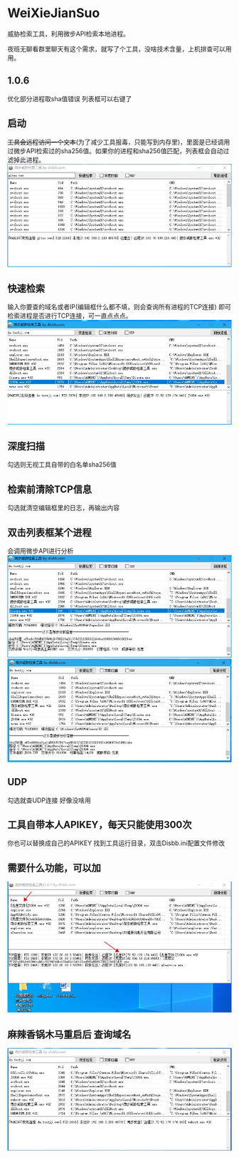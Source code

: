 # WeiXieJianSuo
威胁检索工具，利用微步API检索本地进程。

夜班无聊看群里聊天有这个需求，就写了个工具，没啥技术含量，上机排查可以用用。
## 1.0.6
优化部分进程取sha值错误
列表框可以右键了

## 启动
<del>工具会远程访问一个文本</del>(为了减少工具报毒，只能写到内存里)，里面是已经调用过微步API检索过的sha256值。如果你的进程和sha256值匹配，列表框会自动过滤掉此进程。
![image-1](https://raw.githubusercontent.com/D1sbb/WeiXieJianSuo/main/assets/1.jpg)
## 快速检索
输入你要查的域名或者IP(编辑框什么都不填，则会查询所有进程的TCP连接)
即可检索进程是否进行TCP连接，可一直点点点。
![image-2](https://raw.githubusercontent.com/D1sbb/WeiXieJianSuo/main/assets/2.jpg)
## 深度扫描
勾选则无视工具自带的白名单sha256值
## 检索前清除TCP信息
勾选就清空编辑框里的日志，再输出内容

## 双击列表框某个进程
会调用微步API进行分析
![image-3](https://raw.githubusercontent.com/D1sbb/WeiXieJianSuo/main/assets/3.jpg)
![image-4](https://raw.githubusercontent.com/D1sbb/WeiXieJianSuo/main/assets/4.jpg)
## UDP
勾选就查UDP连接 好像没啥用

## 工具自带本人APIKEY，每天只能使用300次
你也可以替换成自己的APIKEY
找到工具运行目录，双击Disbb.ini配置文件修改

## 需要什么功能，可以加
![image-6](https://raw.githubusercontent.com/D1sbb/WeiXieJianSuo/main/assets/6新增2w多恶意IP匹配.jpg)
## 麻辣香锅木马重启后 查询域名
![image-5](https://raw.githubusercontent.com/D1sbb/WeiXieJianSuo/main/assets/5重启后.jpg)
